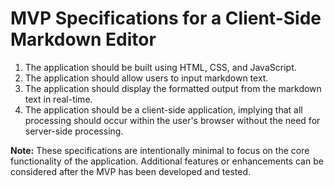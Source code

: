 # MVP Specifications for a Client-Side Markdown Editor

1. The application should be built using HTML, CSS, and JavaScript.
2. The application should allow users to input markdown text.
3. The application should display the formatted output from the markdown text in real-time.
4. The application should be a client-side application, implying that all processing should occur within the user's browser without the need for server-side processing.

**Note:** These specifications are intentionally minimal to focus on the core functionality of the application. Additional features or enhancements can be considered after the MVP has been developed and tested.